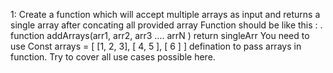 1: Create a function which will accept multiple arrays as input and returns a single array after concating all provided array Function should be like this : . function addArrays(arr1, arr2, arr3 …. arrN ) return singleArr You need to use Const arrays = [ [1, 2, 3], [ 4, 5 ], [ 6 ] ] defination to pass arrays in function. Try to cover all use cases possible here.
